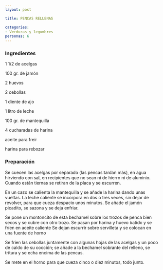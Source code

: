 ```yaml
---
layout: post

title: PENCAS RELLENAS

categories:
- Verduras y legumbres
personas: 6 
---
```

<h3>Ingredientes</h3>
1 1/2 de acelgas

100 gr. de jamón

2 huevos

2 cebollas

1 diente de ajo

1 litro de leche

100 gr. de mantequilla

4 cucharadas de harina

aceite para freír

harina para rebozar

<h3>Preparación</h3>
Se cuecen las acelgas por separado (las pencas tardan más), en agua hirviendo con sal, en recipientes que no sean ni de hierro ni de aluminio. Cuando están tiernas se retiran de la placa y se escurren.

En un cazo se calienta la mantequilla y se añade la harina dando unas vueltas. La leche caliente se incorpora en dos o tres veces, sin dejar de revolver, para que cueza despacio unos minutos. Se añade el jamón picadito, se sazona y se deja enfriar.

Se pone un montoncito de esta bechamel sobre los trozos de penca bien secos y se cubre con otro trozo. Se pasan por harina y huevo batido y se fríen en aceite caliente Se dejan escurrir sobre servilleta y se colocan en una fuente de horno

Se fríen las cebollas juntamente con algunas hojas de las acelgas y un poco de caldo de su cocción; se añade a la bechamel sobrante del relleno, se tritura y se echa encima de las pencas.

Se mete en el horno para que cueza cinco o diez minutos, todo junto.